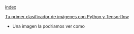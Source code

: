 [index](../readme.md)

[Tu primer clasificador de imágenes con Python y Tensorflow](https://www.youtube.com/watch?v=j6eGHROLKP8&list=PLZ8REt5zt2Pn0vfJjTAPaDVSACDvnuGiG&index=2)
- Una imagen la podriamos ver como 